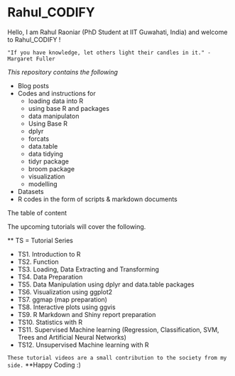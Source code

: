 # Rahul_CODIFY


Hello, I am Rahul Raoniar (PhD Student at IIT Guwahati, India) and welcome to Rahul_CODIFY ! 


`"If you have knowledge, let others light their candles in it." - Margaret Fuller` 


*This repository contains the following*

* Blog posts 
* Codes and instructions for 
   * loading data into R
    * using base R and packages
   * data manipulaton
    * Using Base R
    * dplyr
    * forcats
    * data.table
   * data tidying
    * tidyr package
    * broom package
   * visualization
   * modelling
* Datasets
* R codes in the form of scripts & markdown documents 


The table of content

The upcoming tutorials will cover the following. 

** TS = Tutorial Series 
* TS1. Introduction to R 
* TS2. Function 
* TS3. Loading, Data Extracting and Transforming 
* TS4. Data Preparation 
* TS5. Data Manipulation using dplyr and data.table packages 
* TS6. Visualization using ggplot2 
* TS7. ggmap (map preparation) 
* TS8. Interactive plots using ggvis 
* TS9. R Markdown and Shiny report preparation 
* TS10. Statistics with R 
* TS11. Supervised Machine learning (Regression, Classification, SVM, Trees and Artificial Neural Networks) 
* TS12. Unsupervised Machine learning with R


`These tutorial videos are a small contribution to the society from my side.` **Happy Coding :)

